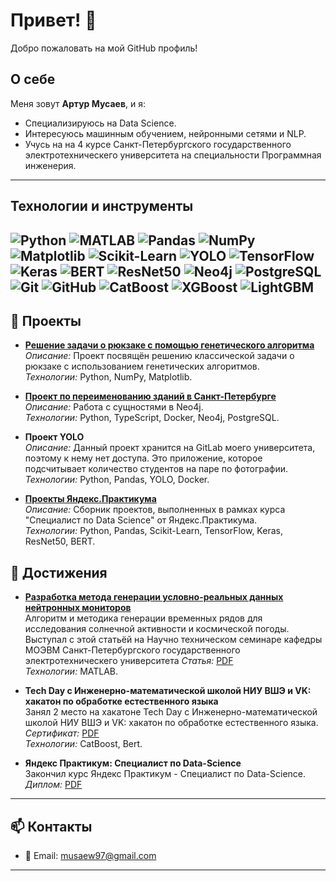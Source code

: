 # Привет! 👋

Добро пожаловать на мой GitHub профиль! 

## О себе

Меня зовут **Артур Мусаев**, и я:

- Специализируюсь на Data Science.
- Интересуюсь машинным обучением, нейронными сетями и NLP.
- Учусь на на 4 курсе Санкт-Петербургского государственного электротехническего университета на специальности Программная инженерия.

---

## Технологии и инструменты

![Python](https://img.shields.io/badge/-Python-333?style=for-the-badge&logo=python)
![MATLAB](https://img.shields.io/badge/-MATLAB-333?style=for-the-badge&logo=mathworks)
![Pandas](https://img.shields.io/badge/-Pandas-333?style=for-the-badge&logo=pandas)
![NumPy](https://img.shields.io/badge/-NumPy-333?style=for-the-badge&logo=numpy)
![Matplotlib](https://img.shields.io/badge/-Matplotlib-333?style=for-the-badge&logo=matplotlib)
![Scikit-Learn](https://img.shields.io/badge/-Scikit--Learn-333?style=for-the-badge&logo=scikit-learn)
![YOLO](https://img.shields.io/badge/-YOLO-333?style=for-the-badge&logo=yolo)
![TensorFlow](https://img.shields.io/badge/-TensorFlow-333?style=for-the-badge&logo=tensorflow)
![Keras](https://img.shields.io/badge/-Keras-333?style=for-the-badge&logo=keras)
![BERT](https://img.shields.io/badge/-BERT-333?style=for-the-badge&logo=bert)
![ResNet50](https://img.shields.io/badge/-ResNet50-333?style=for-the-badge)
![Neo4j](https://img.shields.io/badge/-Neo4j-333?style=for-the-badge&logo=neo4j)
![PostgreSQL](https://img.shields.io/badge/-PostgreSQL-333?style=for-the-badge&logo=postgresql)
![Git](https://img.shields.io/badge/-Git-333?style=for-the-badge&logo=git)
![GitHub](https://img.shields.io/badge/-GitHub-333?style=for-the-badge&logo=github)
![CatBoost](https://img.shields.io/badge/-CatBoost-333?style=for-the-badge)
![XGBoost](https://img.shields.io/badge/-XGBoost-333?style=for-the-badge)
![LightGBM](https://img.shields.io/badge/-LightGBM-333?style=for-the-badge)
---

## 📂 Проекты

- **[Решение задачи о рюкзаке с помощью генетического алгоритма](https://github.com/evildre/Summer_Practice)**  
  *Описание:* Проект посвящён решению классической задачи о рюкзаке с использованием генетических алгоритмов.  
  *Технологии:* Python, NumPy, Matplotlib.

- **[Проект по переименованию зданий в Санкт-Петербурге](https://github.com/moevm/nosql2h24-rename)**  
  *Описание:* Работа с сущностями в Neo4j.  
  *Технологии:* Python, TypeScript, Docker, Neo4j, PostgreSQL.

 - **Проект YOLO**  
 *Описание:* Данный проект хранится на GitLab моего университета, поэтому к нему нет доступа. Это приложение, которое подсчитывает количество студентов на паре по фотографии.  
 *Технологии:* Python, Pandas, YOLO, Docker.

- **[Проекты Яндекс.Практикума](https://github.com/evildre/YandexPracticumProjects)**  
  *Описание:* Сборник проектов, выполненных в рамках курса "Специалист по Data Science" от Яндекс.Практикума.  
  *Технологии:* Python, Pandas, Scikit-Learn, TensorFlow, Keras, ResNet50, BERT.

## 🥇 Достижения
  
- **[Разработка метода генерации условно-реальных данных нейтронных мониторов](https://github.com/evildre/TimeSeriesGeneration)**  
   Алгоритм и методика генерации временных рядов для исследования солнечной активности и космической погоды. Выступал с этой статьёй на Научно техническом семинаре кафедры МОЭВМ Санкт-Петербургского государственного электротехническего университета
  *Статья:* [PDF](https://github.com/evildre/TimeSeriesGeneration/blob/main/НТС-2025.pdf)  
  *Технологии:* MATLAB.

- **Tech Day с Инженерно-математической школой НИУ ВШЭ и VK: хакатон по обработке естественного языка**  
   Занял 2 место на хакатоне Tech Day с Инженерно-математической школой НИУ ВШЭ и VK: хакатон по обработке естественного языка.   
  *Сертификат:* [PDF](https://github.com/evildre/achievements/blob/main/TechDay-2024.pdf)  
  *Технологии:* CatBoost, Bert.

- **Яндекс Практикум: Специалист по Data-Science**  
   Закончил курс Яндекс Практикум - Специалист по Data-Science.   
  *Диплом:* [PDF](https://github.com/evildre/achievements/blob/main/Сертификат.pdf)  

---

## 📫 Контакты

- 📧 Email: [musaew97@gmail.com](mailto:musaew97@gmail.com)

---
